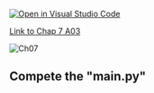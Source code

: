 [![Open in Visual Studio Code](https://classroom.github.com/assets/open-in-vscode-c66648af7eb3fe8bc4f294546bfd86ef473780cde1dea487d3c4ff354943c9ae.svg)](https://classroom.github.com/online_ide?assignment_repo_id=8833749&assignment_repo_type=AssignmentRepo)

[Link to Chap 7 A03](https://docs.google.com/presentation/d/16Lg15We_18LVyquswkjr61CDRxR3O9uaTISKX7v8thc/edit#slide=id.g116e0b78bfe_0_76)

![Ch07](https://nimbus-screenshots.s3.amazonaws.com/s/e2635b138a87f620d04ffa67610a166d.png)

## Compete the "main.py"


